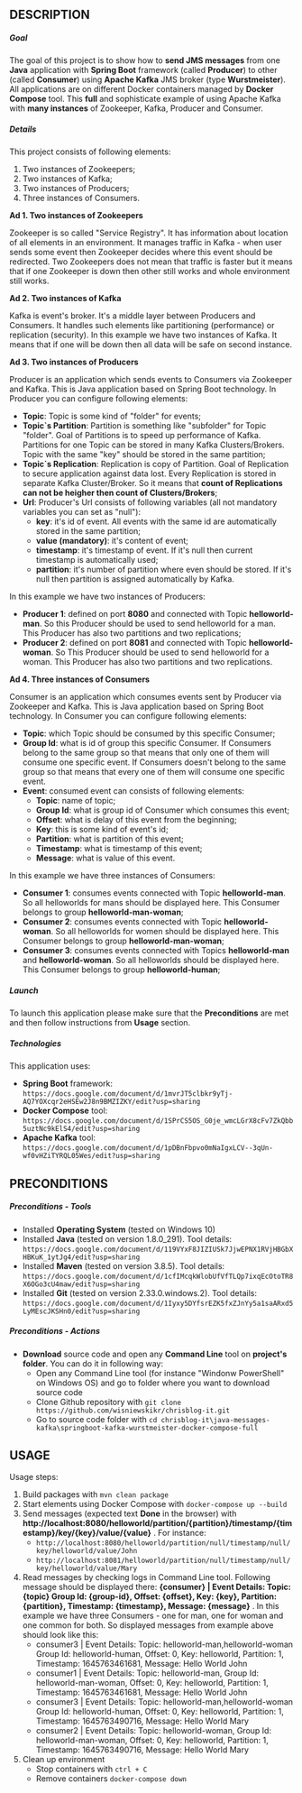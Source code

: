 DESCRIPTION
-----------

##### Goal
The goal of this project is to show how to **send JMS messages** from one **Java** application with **Spring Boot** framework (called **Producer**) to other (called **Consumer**) using **Apache Kafka** JMS broker (type **Wurstmeister**). All applications are on different Docker containers managed by **Docker Compose** tool. This **full** and sophisticate example of using Apache Kafka with **many instances** of Zookeeper, Kafka, Producer and Consumer. 

##### Details
This project consists of following elements:
1. Two instances of Zookeepers;
2. Two instances of Kafka;
3. Two instances of Producers;
4. Three instances of Consumers.

**Ad 1. Two instances of Zookeepers**

Zookeeper is so called "Service Registry". It has information about location of all elements in an environment. It manages traffic in Kafka - when user sends some event then Zookeeper decides where this event should be redirected. Two Zookeepers does not mean that traffic is faster but it means that if one Zookeeper is down then other still works and whole environment still works.

**Ad 2. Two instances of Kafka**

Kafka is event's broker. It's a middle layer between Producers and Consumers. It handles such elements like partitioning (performance) or replication (security). In this example we have two instances of Kafka. It means that if one will be down then all data will be safe on second instance.

**Ad 3. Two instances of Producers**

Producer is an application which sends events to Consumers via Zookeeper and Kafka. This is Java application based on Spring Boot technology. In Producer you can configure following elements:
* **Topic**: Topic is some kind of "folder" for events; 
* **Topic`s Partition**: Partition is something like "subfolder" for Topic "folder". Goal of Partitions is to speed up performance of Kafka. Partitions for one Topic can be stored in many Kafka Clusters/Brokers. Topic with the same "key" should be stored in the same partition; 
* **Topic`s Replication**: Replication is copy of Partition. Goal of Replication to secure application against data lost. Every Replication is stored in separate Kafka Cluster/Broker. So it means that **count of Replications can not be heigher then count of Clusters/Brokers**;
* **Url**: Producer's Url consists of following variables (all not mandatory variables you can set as "null"):
     * **key**: it's id of event. All events with the same id are automatically stored in the same partition;
    * **value (mandatory)**: it's content of event;    
    * **timestamp**: it's timestamp of event. If it's null then current timestamp is automatically used; 
    * **partition**: it's number of partition where even should be stored. If it's null then partition is assigned automatically by Kafka.
    
In this example we have two instances of Producers:
* **Producer 1**: defined on port **8080** and connected with Topic **helloworld-man**. So this Producer should be used to send helloworld for a man. This Producer has also two partitions and two replications;
* **Producer 2**: defined on port **8081** and connected with Topic **helloworld-woman**. So This Producer should be used to send helloworld for a woman. This Producer has also two partitions and two replications.

**Ad 4. Three instances of Consumers**

Consumer is an application which consumes events sent by Producer via Zookeeper and Kafka. This is Java application based on Spring Boot technology. In Consumer you can configure following elements:
* **Topic**: which Topic should be consumed by this specific Consumer;
* **Group Id**: what is id of group this specific Consumer. If Consumers belong to the same group so that means that only one of them will consume one specific event. If Consumers doesn't belong to the same group so that means that every one of them will consume one specific event.
* **Event**: consumed event can consists of following elements:
    * **Topic**: name of topic;
    * **Group Id**: what is group id of Consumer which consumes this event;
    * **Offset**: what is delay of this event from the beginning;
    * **Key**: this is some kind of event's id;
    * **Partition**: what is partition of this event;
    * **Timestamp**: what is timestamp of this event;
    * **Message**: what is value of this event.

In this example we have three instances of Consumers:
* **Consumer 1**: consumes events connected with Topic **helloworld-man**. So all helloworlds for mans should be displayed here. This Consumer belongs to group **helloworld-man-woman**;
* **Consumer 2**: consumes events connected with Topic **helloworld-woman**. So all helloworlds for women should be displayed here. This Consumer belongs to group **helloworld-man-woman**;
* **Consumer 3**: consumes events connected with Topics **helloworld-man** and **helloworld-woman**. So all helloworlds should be displayed here. This Consumer belongs to group **helloworld-human**;

##### Launch
To launch this application please make sure that the **Preconditions** are met and then follow instructions from **Usage** section.

##### Technologies
This application uses:
* **Spring Boot** framework: `https://docs.google.com/document/d/1mvrJT5clbkr9yTj-AQ7YOXcqr2eHSEw2J8n9BMZIZKY/edit?usp=sharing`
* **Docker Compose** tool: `https://docs.google.com/document/d/1SPrCS5OS_G0je_wmcLGrX8cFv7ZkQbb5uztNc9kElS4/edit?usp=sharing`
* **Apache Kafka** tool: `https://docs.google.com/document/d/1pDBnFbpvo0mNaIgxLCV--3qUn-wf0vHZiTYRQL05Wes/edit?usp=sharing`

PRECONDITIONS
-------------

##### Preconditions - Tools
* Installed **Operating System** (tested on Windows 10)
* Installed **Java** (tested on version 1.8.0_291). Tool details: `https://docs.google.com/document/d/119VYxF8JIZIUSk7JjwEPNX1RVjHBGbXHBKuK_1ytJg4/edit?usp=sharing`
* Installed **Maven** (tested on version 3.8.5). Tool details: `https://docs.google.com/document/d/1cfIMcqkWlobUfVfTLQp7ixqEcOtoTR8X6OGo3cU4maw/edit?usp=sharing`
* Installed **Git** (tested on version 2.33.0.windows.2). Tool details: `https://docs.google.com/document/d/1Iyxy5DYfsrEZK5fxZJnYy5a1saARxd5LyMEscJKSHn0/edit?usp=sharing`

##### Preconditions - Actions
* **Download** source code and open any **Command Line** tool on **project's folder**. You can do it in following way:
    * Open any Command Line tool (for instance "Windonw PowerShell" on Windows OS) and go to folder where you want to download source code 
    * Clone Github repository with `git clone https://github.com/wisniewskikr/chrisblog-it.git`
    * Go to source code folder with `cd chrisblog-it\java-messages-kafka\springboot-kafka-wurstmeister-docker-compose-full`


USAGE
-----

Usage steps:
1. Build packages with `mvn clean package`
2. Start elements using Docker Compose with `docker-compose up --build`
3. Send messages (expected text **Done** in the browser) with **http://localhost:8080/helloworld/partition/{partition}/timestamp/{timestamp}/key/{key}/value/{value}** . For instance:
    * `http://localhost:8080/helloworld/partition/null/timestamp/null/key/helloworld/value/John`
    * `http://localhost:8081/helloworld/partition/null/timestamp/null/key/helloworld/value/Mary`
4. Read messages by checking logs in Command Line tool. Following message should be displayed there: **{consumer}   | Event Details: Topic: {topic} Group Id: {group-id}, Offset: {offset}, Key: {key}, Partition: {partition}, Timestamp: {timestamp}, Message: {message}** . In this example we have three Consumers - one for man, one for woman and one common for both. So displayed messages from example above should look like this:
    * consumer3   | Event Details: Topic: helloworld-man,helloworld-woman Group Id: helloworld-human, Offset: 0, Key: helloworld, Partition: 1, Timestamp: 1645763461681, Message: Hello World John
    * consumer1   | Event Details: Topic: helloworld-man, Group Id: helloworld-man-woman, Offset: 0, Key: helloworld, Partition: 1, Timestamp: 1645763461681, Message: Hello World John
    * consumer3   | Event Details: Topic: helloworld-man,helloworld-woman Group Id: helloworld-human, Offset: 0, Key: helloworld, Partition: 1, Timestamp: 1645763490716, Message: Hello World Mary
    * consumer2   | Event Details: Topic: helloworld-woman, Group Id: helloworld-man-woman, Offset: 0, Key: helloworld, Partition: 1, Timestamp: 1645763490716, Message: Hello World Mary
5. Clean up environment
    * Stop containers with `ctrl + C`
    * Remove containers `docker-compose down`